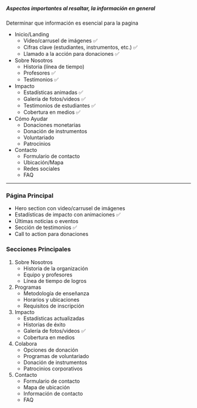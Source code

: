##### Aspectos importantes al resaltar, la información en general

Determinar que información es esencial para la pagina

- Inicio/Landing
    - Video/carrusel de imágenes ✅
    - Cifras clave (estudiantes, instrumentos, etc.) ✅
    - Llamado a la acción para donaciones ✅
- Sobre Nosotros
    - Historia (línea de tiempo)
    - Profesores ✅ 
    - Testimonios ✅
- Impacto
    - Estadísticas animadas ✅
    - Galería de fotos/videos ✅
    - Testimonios de estudiantes ✅
    - Cobertura en medios ✅
- Cómo Ayudar 
    - Donaciones monetarias
    - Donación de instrumentos
    - Voluntariado
    - Patrocinios
- Contacto
    - Formulario de contacto
    - Ubicación/Mapa
    - Redes sociales
    - FAQ

---
### Página Principal

- Hero section con video/carrusel de imágenes
- Estadísticas de impacto con animaciones ✅
- Últimas noticias o eventos
- Sección de testimonios ✅
- Call to action para donaciones

### Secciones Principales

1. Sobre Nosotros
    - Historia de la organización
    - Equipo y profesores
    - Línea de tiempo de logros
2. Programas
    - Metodología de enseñanza
    - Horarios y ubicaciones
    - Requisitos de inscripción
3. Impacto
    - Estadísticas actualizadas
    - Historias de éxito
    - Galería de fotos/videos ✅
    - Cobertura en medios
4. Colabora
    - Opciones de donación
    - Programas de voluntariado
    - Donación de instrumentos
    - Patrocinios corporativos
5. Contacto
    - Formulario de contacto
    - Mapa de ubicación
    - Información de contacto
    - FAQ